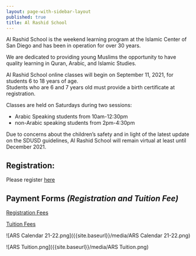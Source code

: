 ```yaml
---
layout: page-with-sidebar-layout
published: true
title: Al Rashid School
---
```

Al Rashid School is the weekend learning program at the Islamic Center of San Diego and has been in operation for over 30 years.

We are dedicated to providing young Muslims the opportunity to have quality learning in Quran, Arabic, and Islamic Studies.

Al Rashid School online classes will begin on September 11, 2021, for students 6 to 18 years of age.  
Students who are 6 and 7 years old must provide a birth certificate at registration.  

Classes are held on Saturdays during two sessions:  
- Arabic Speaking students from 10am-12:30pm  
- non-Arabic speaking students from 2pm-4:30pm

Due to concerns about the children’s safety and in light of the latest update on the SDUSD guidelines, Al Rashid School will remain virtual at least until December 2021.

## Registration: 
Please register [here](https://docs.google.com/forms/d/e/1FAIpQLSdywww36QhNAfHkxe8K-z6RCTegDn0dLs3v1diQ4oGtATwAKA/formResponse)


## Payment Forms *(Registration and Tuition Fee)*

[Registration Fees](https://goodbricks.org/cause/icsd.org/al-rashid-school-reg-2021-22)

[Tuition Fees](https://goodbricks.org/cause/icsd.org/al-rashid-school-virtual-academy-2021-22)

![ARS Calendar 21-22.png]({{site.baseurl}}/media/ARS Calendar 21-22.png)

![ARS Tuition.png]({{site.baseurl}}/media/ARS Tuition.png)


